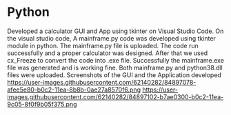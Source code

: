 # Python
Developed a calculator GUI and App using tkinter on Visual Studio Code.
On the visual studio code, A mainframe.py code was developed using tkinter module in python.
The mainframe.py file is uploaded.
The code run successfully and a proper calculator was designed.
After that we used cx_Freeze to convert the code into .exe file.
Successfully the mainframe.exe file was generated and is working fine.
Both mainframe.py and python38.dll files were uploaded.
Screenshots of the GUI and the Application developed
https://user-images.githubusercontent.com/62140282/84897078-afee5e80-b0c2-11ea-8b8b-0ae27a8570f6.png
https://user-images.githubusercontent.com/62140282/84897102-b7ae0300-b0c2-11ea-9c05-8f0f9b05f375.png
